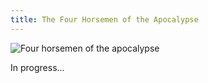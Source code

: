 ```yaml
---
title: The Four Horsemen of the Apocalypse
---
```

<img class="center" src="images/four-horsemen.png" alt="Four horsemen of the apocalypse"/>

In progress...

